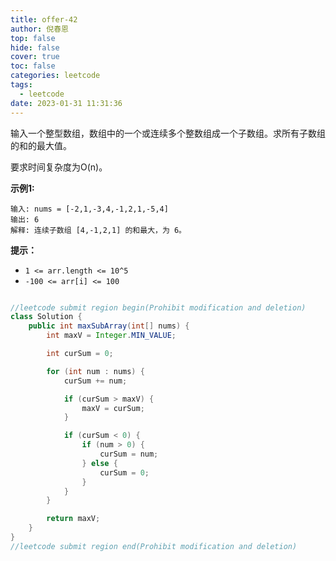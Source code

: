 ```yaml
---
title: offer-42
author: 倪春恩
top: false
hide: false
cover: true
toc: false
categories: leetcode
tags:
  - leetcode
date: 2023-01-31 11:31:36
---
```


输入一个整型数组，数组中的一个或连续多个整数组成一个子数组。求所有子数组的和的最大值。

要求时间复杂度为O(n)。



**示例1:**

```
输入: nums = [-2,1,-3,4,-1,2,1,-5,4]
输出: 6
解释: 连续子数组 [4,-1,2,1] 的和最大，为 6。
```



**提示：**

- `1 <= arr.length <= 10^5`
- `-100 <= arr[i] <= 100`

```java

//leetcode submit region begin(Prohibit modification and deletion)
class Solution {
    public int maxSubArray(int[] nums) {
        int maxV = Integer.MIN_VALUE;

        int curSum = 0;

        for (int num : nums) {
            curSum += num;

            if (curSum > maxV) {
                maxV = curSum;
            }

            if (curSum < 0) {
                if (num > 0) {
                    curSum = num;
                } else {
                    curSum = 0;
                }
            }
        }

        return maxV;
    }
}
//leetcode submit region end(Prohibit modification and deletion)
```

